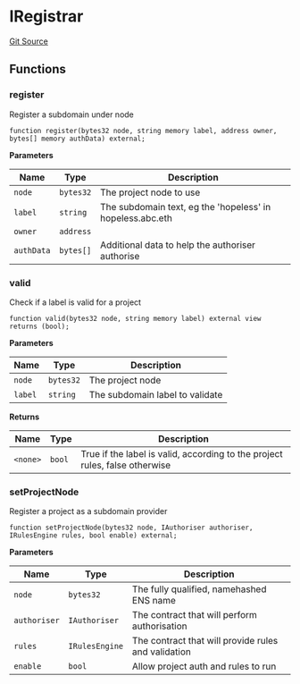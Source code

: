 # IRegistrar
[Git Source](https://github.com/me3-eth/protocol/blob/cfce1d62c5d591e289c28d1f07564311fdc99c8d/src/Registrar.sol)


## Functions
### register

Register a subdomain under node


```solidity
function register(bytes32 node, string memory label, address owner, bytes[] memory authData) external;
```
**Parameters**

|Name|Type|Description|
|----|----|-----------|
|`node`|`bytes32`|The project node to use|
|`label`|`string`|The subdomain text, eg the 'hopeless' in hopeless.abc.eth|
|`owner`|`address`||
|`authData`|`bytes[]`|Additional data to help the authoriser authorise|


### valid

Check if a label is valid for a project


```solidity
function valid(bytes32 node, string memory label) external view returns (bool);
```
**Parameters**

|Name|Type|Description|
|----|----|-----------|
|`node`|`bytes32`|The project node|
|`label`|`string`|The subdomain label to validate|

**Returns**

|Name|Type|Description|
|----|----|-----------|
|`<none>`|`bool`|True if the label is valid, according to the project rules, false otherwise|


### setProjectNode

Register a project as a subdomain provider


```solidity
function setProjectNode(bytes32 node, IAuthoriser authoriser, IRulesEngine rules, bool enable) external;
```
**Parameters**

|Name|Type|Description|
|----|----|-----------|
|`node`|`bytes32`|The fully qualified, namehashed ENS name|
|`authoriser`|`IAuthoriser`|The contract that will perform authorisation|
|`rules`|`IRulesEngine`|The contract that will provide rules and validation|
|`enable`|`bool`|Allow project auth and rules to run|


